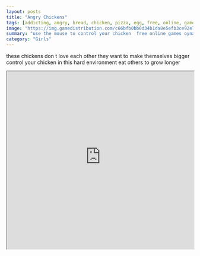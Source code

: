 ```yaml
---
layout: posts
title: "Angry Chickens"
tags: [addicting, angry, bread, chicken, pizza, egg, free, online, games, oyna, game, free, games, play, play, games]
image: "https://img.gamedistribution.com/c66bfb0bb0d34b1da8e5efb3ce92e79f.jpg"
summary: "use the mouse to control your chicken  free online games oyna game free games play play games"
category: "Girls"
---
```


these chickens don t love each other they want to make themselves bigger control your chicken in this hard environment eat others to grow longer

<iframe width="100%" height="480px;" src="https://html5.gamedistribution.com/c66bfb0bb0d34b1da8e5efb3ce92e79f/"></iframe>
